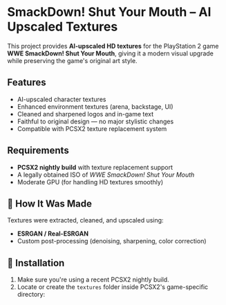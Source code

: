 # SmackDown! Shut Your Mouth – AI Upscaled Textures

This project provides **AI-upscaled HD textures** for the PlayStation 2 game **WWE SmackDown! Shut Your Mouth**, giving it a modern visual upgrade while preserving the game's original art style.

## Features

-  AI-upscaled character textures 
-  Enhanced environment textures (arena, backstage, UI)
-  Cleaned and sharpened logos and in-game text
-  Faithful to original design — no major stylistic changes
-  Compatible with PCSX2 texture replacement system

## Requirements

- **PCSX2 nightly build** with texture replacement support
- A legally obtained ISO of *WWE SmackDown! Shut Your Mouth*
- Moderate GPU (for handling HD textures smoothly)

## 🧠 How It Was Made

Textures were extracted, cleaned, and upscaled using:
- **ESRGAN / Real-ESRGAN**
- Custom post-processing (denoising, sharpening, color correction)

## 📁 Installation

1. Make sure you're using a recent PCSX2 nightly build.
2. Locate or create the `textures` folder inside PCSX2's game-specific directory:
